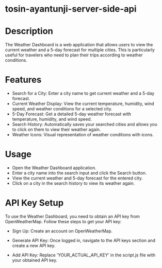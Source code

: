 # tosin-ayantunji-server-side-api
# Description
The Weather Dashboard is a web application that allows users to view the current weather and a 5-day forecast for multiple cities. This is particularly useful for travelers who need to plan their trips according to weather conditions.

# Features
- Search for a City: Enter a city name to get current weather and a 5-day forecast.
- Current Weather Display: View the current temperature, humidity, wind speed, and weather conditions for a selected city.
- 5-Day Forecast: Get a detailed 5-day weather forecast with temperature, humidity, and wind speed.
- Search History: Automatically saves your searched cities and allows you to click on them to view their weather again.
- Weather Icons: Visual representation of weather conditions with icons.
# Usage
- Open the Weather Dashboard application.
- Enter a city name into the search input and click the Search button.
- View the current weather and 5-day forecast for the entered city.
- Click on a city in the search history to view its weather again.
# API Key Setup
To use the Weather Dashboard, you need to obtain an API key from OpenWeatherMap. Follow these steps to get your API key:

- Sign Up: Create an account on OpenWeatherMap.

- Generate API Key: Once logged in, navigate to the API keys section and create a new API key.

- Add API Key: Replace 'YOUR_ACTUAL_API_KEY' in the script.js file with your obtained API key.